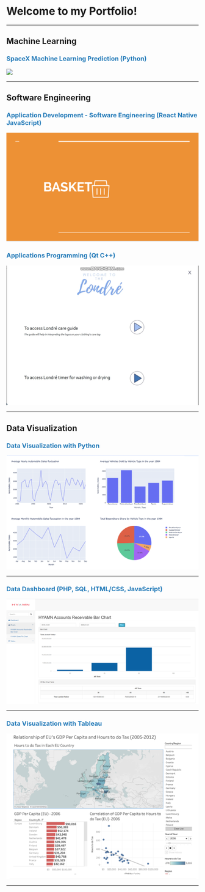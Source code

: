 
# Welcome to my Portfolio!
---
## Machine Learning
<h3 style="color:#267CB9">SpaceX Machine Learning Prediction (Python)</h3>
<a href="https://richardlw14.github.io/spacex_machine_learning.html"><img src="images/spacex_ml.jpg?raw=true"/></a>

---
## Software Engineering
<h3 style="color:#267CB9">Application Development - Software Engineering (React Native JavaScript)</h3>
<a href="https://richardlw14.github.io/software-egr.html"><img src="images/Basket_logo.png?raw=true"/></a>

<h3 style="color:#267CB9">Applications Programming (Qt C++)</h3>
<a href="https://richardlw14.github.io/apps-program-final.html"><img src="images/Londre sc 1.png?raw=true"/></a>

---
## Data Visualization
<h3 style="color:#267CB9">Data Visualization with Python</h3>
<a href="https://richardlw14.github.io/data-visualization-with-python.html"><img src="images/Dashboard Front Page.png?raw=true"/></a>

---
<h3 style="color:#267CB9">Data Dashboard (PHP, SQL, HTML/CSS, JavaScript)</h3>
<a href="https://richardlw14.github.io/data-dashboard.html"><img src="images/Data dashboard ar bar chart.png?raw=true"/></a>

---
<h3 style="color:#267CB9">Data Visualization with Tableau</h3>
<a href="https://richardlw14.github.io/mis_tableau.html"><img src="images/tableau_dashboard.png?raw=true"/></a>

---


<!-- Remove above link if you don't want to attibute -->
